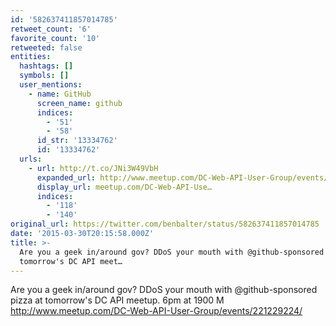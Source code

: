 ```yaml
---
id: '582637411857014785'
retweet_count: '6'
favorite_count: '10'
retweeted: false
entities:
  hashtags: []
  symbols: []
  user_mentions:
    - name: GitHub
      screen_name: github
      indices:
        - '51'
        - '58'
      id_str: '13334762'
      id: '13334762'
  urls:
    - url: http://t.co/JNi3W49VbH
      expanded_url: http://www.meetup.com/DC-Web-API-User-Group/events/221229224/
      display_url: meetup.com/DC-Web-API-Use…
      indices:
        - '118'
        - '140'
original_url: https://twitter.com/benbalter/status/582637411857014785
date: '2015-03-30T20:15:58.000Z'
title: >-
  Are you a geek in/around gov? DDoS your mouth with @github-sponsored pizza at
  tomorrow's DC API meet…
---
```


Are you a geek in/around gov? DDoS your mouth with @github-sponsored pizza at tomorrow's DC API meetup. 6pm at 1900 M http://www.meetup.com/DC-Web-API-User-Group/events/221229224/